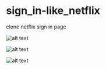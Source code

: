 # sign_in-like_netflix
 clone netflix sign in page


![alt text](https://github.com/prabhuvas/sign_in.github.io/tree/main/images)



![alt text](sign_in.github.io/images/OUTPUT-Image-1.PNG)

![alt text](sign_in.github.io/images/InShot.jpg)



